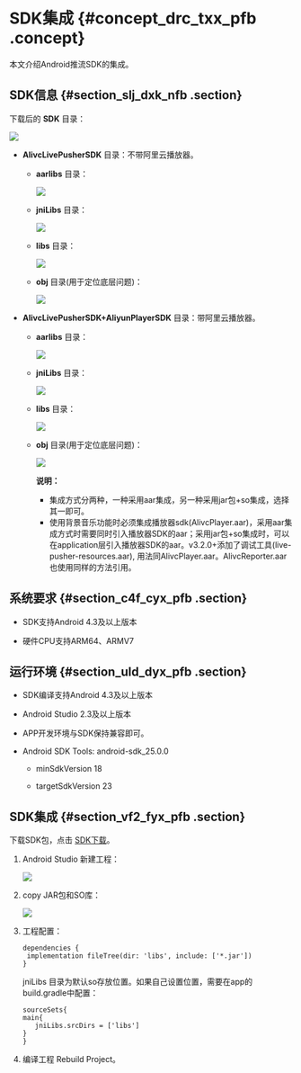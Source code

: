 # SDK集成 {#concept_drc_txx_pfb .concept}

本文介绍Android推流SDK的集成。

## SDK信息 {#section_slj_dxk_nfb .section}

下载后的 **SDK** 目录：

![](http://static-aliyun-doc.oss-cn-hangzhou.aliyuncs.com/assets/img/20914/154088455613965_zh-CN.png)

-   **AlivcLivePusherSDK** 目录：不带阿里云播放器。
    -   **aarlibs** 目录：

        ![](http://static-aliyun-doc.oss-cn-hangzhou.aliyuncs.com/assets/img/20914/154088455613966_zh-CN.png)

    -   **jniLibs** 目录：

        ![](http://static-aliyun-doc.oss-cn-hangzhou.aliyuncs.com/assets/img/20914/154088455613967_zh-CN.png)

    -   **libs** 目录：

        ![](http://static-aliyun-doc.oss-cn-hangzhou.aliyuncs.com/assets/img/20914/154088455613968_zh-CN.png)

    -   **obj** 目录\(用于定位底层问题\)：

        ![](http://static-aliyun-doc.oss-cn-hangzhou.aliyuncs.com/assets/img/20914/154088455613969_zh-CN.png)

-   **AlivcLivePusherSDK+AliyunPlayerSDK** 目录：带阿里云播放器。
    -   **aarlibs** 目录：

        ![](http://static-aliyun-doc.oss-cn-hangzhou.aliyuncs.com/assets/img/20914/154088455613970_zh-CN.png)

    -   **jniLibs** 目录：

        ![](http://static-aliyun-doc.oss-cn-hangzhou.aliyuncs.com/assets/img/20914/154088455613971_zh-CN.png)

    -   **libs** 目录：

        ![](http://static-aliyun-doc.oss-cn-hangzhou.aliyuncs.com/assets/img/20914/154088455613972_zh-CN.png)

    -   **obj** 目录\(用于定位底层问题\)：

        ![](http://static-aliyun-doc.oss-cn-hangzhou.aliyuncs.com/assets/img/20914/154088455613973_zh-CN.png)

        **说明：** 

        -   集成方式分两种，一种采用aar集成，另一种采用jar包+so集成，选择其一即可。
        -   使用背景音乐功能时必须集成播放器sdk\(AlivcPlayer.aar\)，采用aar集成方式时需要同时引入播放器SDK的aar；采用jar包+so集成时，可以在application层引入播放器SDK的aar。v3.2.0+添加了调试工具\(live-pusher-resources.aar\), 用法同AlivcPlayer.aar。AlivcReporter.aar也使用同样的方法引用。

## 系统要求 {#section_c4f_cyx_pfb .section}

-   SDK支持Android 4.3及以上版本

-   硬件CPU支持ARM64、ARMV7


## 运行环境 {#section_uld_dyx_pfb .section}

-   SDK编译支持Android 4.3及以上版本

-   Android Studio 2.3及以上版本

-   APP开发环境与SDK保持兼容即可。

-   Android SDK Tools: android-sdk\_25.0.0

    -   minSdkVersion 18

    -   targetSdkVersion 23


## SDK集成 {#section_vf2_fyx_pfb .section}

下载SDK包，点击 [SDK下载](https://help.aliyun.com/document_detail/45270.html?spm=a2c4g.11186623.2.30.6284161cvDZvBu)。

1.  Android Studio 新建工程：

    ![](http://static-aliyun-doc.oss-cn-hangzhou.aliyuncs.com/assets/img/20914/154088455613974_zh-CN.png)

2.  copy JAR包和SO库：

    ![](http://static-aliyun-doc.oss-cn-hangzhou.aliyuncs.com/assets/img/20914/154088455613975_zh-CN.png)

3.  工程配置：

    ```
    dependencies {
     implementation fileTree(dir: 'libs', include: ['*.jar'])
    }
    ```

    jniLibs 目录为默认so存放位置。如果自己设置位置，需要在app的build.gradle中配置：

    ```
    sourceSets{ 
    main{ 
       jniLibs.srcDirs = ['libs'] 
    } 
    }
    ```

4.  编译工程 Rebuild Project。

